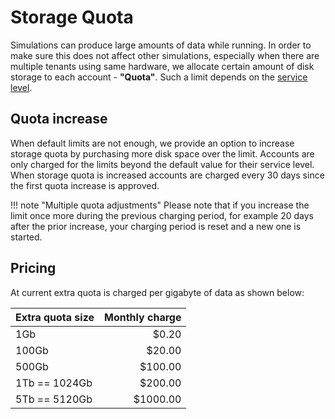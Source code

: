# Storage Quota

Simulations can produce large amounts of data while running. In order to make sure this does not affect other simulations, especially when there are multiple tenants using same hardware, we allocate certain amount of disk storage to each account - **"Quota"**. Such a limit depends on the [service level](service-levels.md/#service-levels-comparison).

## Quota increase

When default limits are not enough, we provide an option to increase storage quota by purchasing more disk space over the limit. Accounts are only charged for the limits beyond the default value for their service level. When storage quota is increased accounts are charged every 30 days since the first quota increase is approved.

!!! note "Multiple quota adjustments"
    Please note that if you increase the limit once more during the previous charging period, for example 20 days after the prior increase, your charging period is reset and a new one is started.

## Pricing

At current extra quota is charged per gigabyte of data as shown below:

| Extra quota size | Monthly charge
|:-----------------|------:
| 1Gb              | $0.20
| 100Gb            | $20.00
| 500Gb            | $100.00
| 1Tb == 1024Gb    | $200.00
| 5Tb == 5120Gb    | $1000.00

